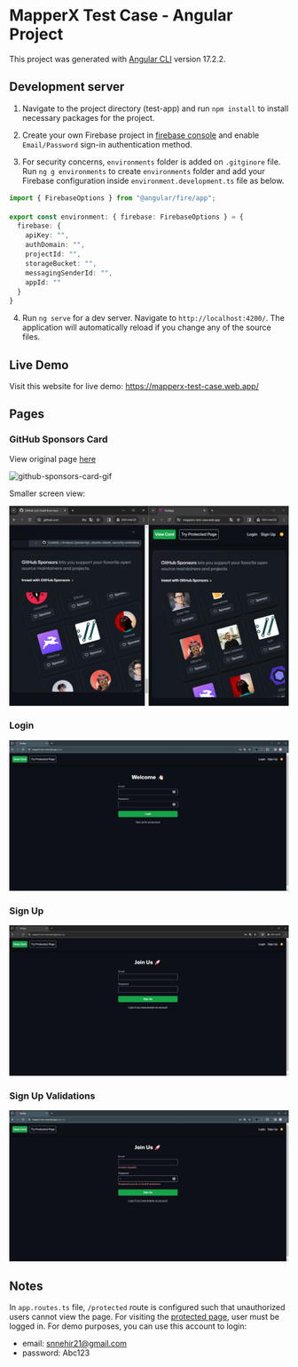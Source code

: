 # MapperX Test Case - Angular Project

This project was generated with [Angular CLI](https://github.com/angular/angular-cli) version 17.2.2.

## Development server

1. Navigate to the project directory (test-app) and run `npm install` to install necessary packages for the project.

2. Create your own Firebase project in [firebase console](https://console.firebase.google.com) and enable `Email/Password` sign-in authentication method.

3. For security concerns, `environments` folder is added on `.gitginore` file. Run `ng g environments` to create `environments` folder and add your Firebase configuration inside `environment.development.ts` file as below.

```typescript
import { FirebaseOptions } from "@angular/fire/app";

export const environment: { firebase: FirebaseOptions } = {
  firebase: {
    apiKey: "",
    authDomain: "",
    projectId: "",
    storageBucket: "",
    messagingSenderId: "",
    appId: ""
  }
}
```

4. Run `ng serve` for a dev server. Navigate to `http://localhost:4200/`. The application will automatically reload if you change any of the source files.


## Live Demo
Visit this website for live demo: https://mapperx-test-case.web.app/

## Pages

### GitHub Sponsors Card 
View original page [here](https://github.com/#:~:text=out%20pull%20requests-,GitHub,-Sponsors%20lets%20you)

![github-sponsors-card-gif](https://github.com/snnehir/MapperXTestCase/blob/master/readme-images/github-sponsors-card.gif)

Smaller screen view:

![card-comparison-img](https://github.com/snnehir/MapperXTestCase/blob/master/readme-images/card-comparison.png)


### Login
![login-img](https://github.com/snnehir/MapperXTestCase/blob/master/readme-images/login.jpg)


### Sign Up
![signu-up-img](https://github.com/snnehir/MapperXTestCase/blob/master/readme-images/sign-up.jpg)

### Sign Up Validations
![sign-up-validations-img](https://github.com/snnehir/MapperXTestCase/blob/master/readme-images/sign-up-validations.jpg)

## Notes
In `app.routes.ts` file, `/protected` route is configured such that unauthorized users cannot view the page. For visiting the [protected page](https://mapperx-test-case.web.app/protected), user must be logged in. 
For demo purposes, you can use this account to login:  
- email: snnehir21@gmail.com
- password: Abc123
